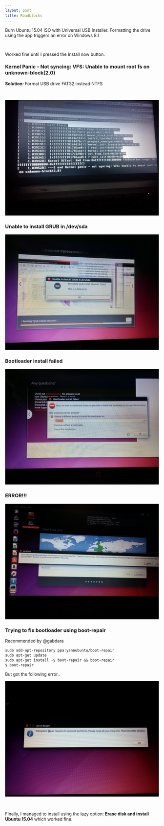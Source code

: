 ```yaml
---
layout: post
title: Roadblocks
...
```


Burn Ubuntu 15.04 ISO with Universal USB Installer. Formatting the drive using
the app triggers an error on Windows 8.1

 

Worked fine until I pressed the Install now button.

### Kernel Panic - Not syncing: VFS: Unable to mount root fs on unknown-block(2,0)

**Solution:** Format USB drive FAT32 instead NTFS

 

![](<../images/2015-06-08%2002.47.40.jpg>)

### Unable to install GRUB in /dev/sda

![](<../images/2015-06-08%2010.58.32.jpg>)

### Bootloader install failed

![](<../images/2015-06-08%2011.00.16.jpg>)

### ERROR!!!

![](<../images/2015-06-08%2016.02.09.jpg>)

### Trying to fix bootloader using boot-repair

Recommended by \@gabdara

~~~~~~~~~~~~~~~~~~~~~~~~~~~~~~~~~~~~~~~~~~~~~~~~~~~~~~~~~~~~~~~~~~~~~~~~~~~~~~~~
sudo add-apt-repository ppa:yannubuntu/boot-repair
sudo apt-get update
sudo apt-get install -y boot-repair && boot-repair
$ boot-repair
~~~~~~~~~~~~~~~~~~~~~~~~~~~~~~~~~~~~~~~~~~~~~~~~~~~~~~~~~~~~~~~~~~~~~~~~~~~~~~~~

But got the following error..

![](<../images/2015-06-08%2015.04.23.jpg>)

 

Finally, I managed to install using the lazy option: **Erase disk and install
Ubuntu 15.04** which worked fine.
